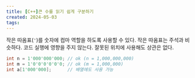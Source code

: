 ```yaml
---
title: [C++]큰 수를 읽기 쉽게 구분하기
created: 2024-05-03
tags:
---
```


작은 따옴표(`'`)를 숫자에 컴마 역할을 하도록 사용할 수 있다.
작은 따옴표는 주석과 비슷하다. 코드 실행에 영향을 주지 않는다. 잘못된 위치에 사용해도 상관은 없다.
```cpp
int n = 1'000'000'000; // ok (n = 1,000,000,000)
int m = 1'0'0'0'0'0'0; // ok (m = 1,000,000)
int a[1'000'000];      // 배열에도 사용 가능
```
